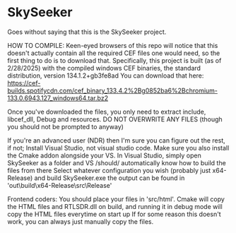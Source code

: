 # SkySeeker

Goes without saying that this is the SkySeeker project.

HOW TO COMPILE:
Keen-eyed browsers of this repo will notice that this doesn't actually contain all the required CEF files one would need, so the first thing to do is to download that.
Specifically, this project is built (as of 2/28/2025) with the compiled windows CEF binaries, the standard distribution, version 134.1.2+gb3fe8ad
You can download that here: https://cef-builds.spotifycdn.com/cef_binary_133.4.2%2Bg0852ba6%2Bchromium-133.0.6943.127_windows64.tar.bz2

Once you've downloaded the files, you only need to extract include, libcef_dll, Debug and resources. DO NOT OVERWRITE ANY FILES (though you should not be prompted to anyway)

If you're an advanced user (NDR) then I'm sure you can figure out the rest, if not;
Install Visual Studio, not visual studio code. Make sure you also install the Cmake addon alongside your VS.
In Visual Studio, simply open SkySeeker as a folder and VS /should/ automatically know how to build the files from there
Select whatever configuration you wish (probably just x64-Release) and build SkySeeker.exe
the output can be found in 'out\build\x64-Release\src\Release\'

Frontend coders:
You should place your files in 'src/html'. Cmake will copy the HTML files and RTLSDR.dll on build, and running it in debug mode will copy the HTML files everytime on start up
If for some reason this doesn't work, you can always just manually copy the files.
